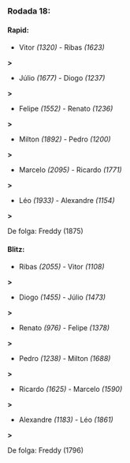 ### Rodada 18:

#### Rapid:

* Vitor *(1320)*     -     Ribas *(1623)*

 **>** 
* Júlio *(1677)*     -     Diogo *(1237)*

 **>** 
* Felipe *(1552)*     -     Renato *(1236)*

 **>** 
* Milton *(1892)*     -     Pedro *(1200)*

 **>** 
* Marcelo *(2095)*     -     Ricardo *(1771)*

 **>** 
* Léo *(1933)*     -     Alexandre *(1154)*

 **>** 

De folga: Freddy (1875)

#### Blitz:

* Ribas *(2055)*     -     Vitor *(1108)*

 **>** 
* Diogo *(1455)*     -     Júlio *(1473)*

 **>** 
* Renato *(976)*     -     Felipe *(1378)*

 **>** 
* Pedro *(1238)*     -     Milton *(1688)*

 **>** 
* Ricardo *(1625)*     -     Marcelo *(1590)*

 **>** 
* Alexandre *(1183)*     -     Léo *(1861)*

 **>** 

De folga: Freddy (1796)

